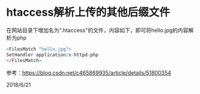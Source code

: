 # htaccess解析上传的其他后缀文件

在网站目录下增加名为".htaccess"的文件，内容如下，即可将hello.jpg的内容解析为php  

```r
<FilesMatch "hello.jpg">
SetHandler application/x-httpd-php
</FilesMatch>
```


参考：https://blog.csdn.net/c465869935/article/details/51800354  


2018/6/21  
